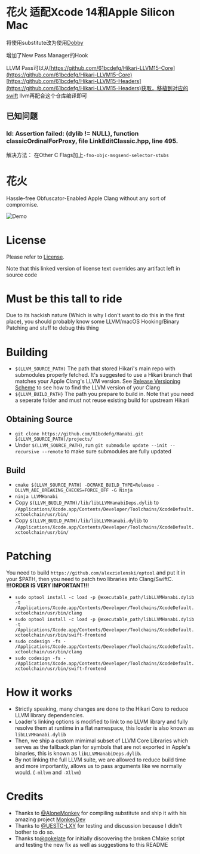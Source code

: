# 花火 适配Xcode 14和Apple Silicon Mac
将使用substitute改为使用[Dobby](https://github.com/jmpews/Dobby)

增加了New Pass Manager的Hook

LLVM Pass可以从[https://github.com/61bcdefg/Hikari-LLVM15-Core](https://github.com/61bcdefg/Hikari-LLVM15-Core) [https://github.com/61bcdefg/Hikari-LLVM15-Headers](https://github.com/61bcdefg/Hikari-LLVM15-Headers)获取，移植到对应的swift llvm再配合这个仓库编译即可

## 已知问题

### ld: Assertion failed: (dylib != NULL), function classicOrdinalForProxy, file LinkEditClassic.hpp, line 495.

解决方法： 在Other C Flags加上`-fno-objc-msgsend-selector-stubs`

# 花火
Hassle-free Obfuscator-Enabled Apple Clang without any sort of compromise.

![Demo](https://github.com/HikariObfuscator/Hanabi/blob/master/Demo.jpg?raw=true)

# License
Please refer to [License](https://github.com/HikariObfuscator/Hikari/wiki/License).

Note that this linked version of license text overrides any artifact left in source code

# Must be this tall to ride
Due to its hackish nature (Which is why I don't want to do this in the first place), you should probably know some LLVM/macOS Hooking/Binary Patching and stuff to debug this thing

# Building
- ``$(LLVM_SOURCE_PATH)`` The path that stored Hikari's main repo with submodules properly fetched. It's suggested to use a Hikari branch that matches your Apple Clang's LLVM version. See [Release Versioning Scheme](#release-versioning-scheme) to see how to find the LLVM version of your Clang
- ``${LLVM_BUILD_PATH}`` The path you prepare to build in. Note that you need a seperate folder and must not reuse existing build for upstream Hikari

## Obtaining Source
- ``git clone https://github.com/61bcdefg/Hanabi.git $(LLVM_SOURCE_PATH)/projects/``
- Under ``$(LLVM_SOURCE_PATH)``, run ``git submodule update --init --recursive --remote`` to make sure submodules are fully updated

## Build
- ``cmake $(LLVM_SOURCE_PATH) -DCMAKE_BUILD_TYPE=Release -DLLVM_ABI_BREAKING_CHECKS=FORCE_OFF -G Ninja``
- ``ninja LLVMHanabi``
- Copy ``$(LLVM_BUILD_PATH)/lib/libLLVMHanabiDeps.dylib`` to ``/Applications/Xcode.app/Contents/Developer/Toolchains/XcodeDefault.xctoolchain/usr/bin/``
- Copy ``$(LLVM_BUILD_PATH)/lib/libLLVMHanabi.dylib`` to ``/Applications/Xcode.app/Contents/Developer/Toolchains/XcodeDefault.xctoolchain/usr/bin/``

# Patching

You need to build ``https://github.com/alexzielenski/optool`` and put it in your $PATH, then you need to patch two libraries into Clang/SwiftC.
**!!!ORDER IS VERY IMPORTANT!!!**
- ``sudo optool install -c load -p @executable_path/libLLVMHanabi.dylib -t /Applications/Xcode.app/Contents/Developer/Toolchains/XcodeDefault.xctoolchain/usr/bin/clang``
- ``sudo optool install -c load -p @executable_path/libLLVMHanabi.dylib -t /Applications/Xcode.app/Contents/Developer/Toolchains/XcodeDefault.xctoolchain/usr/bin/swift-frontend``
- ``sudo codesign -fs - /Applications/Xcode.app/Contents/Developer/Toolchains/XcodeDefault.xctoolchain/usr/bin/clang``
- ``sudo codesign -fs - /Applications/Xcode.app/Contents/Developer/Toolchains/XcodeDefault.xctoolchain/usr/bin/swift-frontend``


# How it works
- Strictly speaking, many changes are done to the Hikari Core to reduce LLVM library dependencies.
- Loader's linking options is modified to link to no LLVM library and fully resolve them at runtime in a flat namespace, this loader is also known as ``libLLVMHanabi.dylib``
- Then, we ship a custom mimimal subset of LLVM Core Libraries which serves as the fallback plan for symbols that are not exported in Apple's binaries, this is known as ``libLLVMHanabiDeps.dylib``.
- By not linking the full LLVM suite, we are allowed to reduce build time and more importantly, allows us to pass arguments like we normally would. (``-mllvm`` and ``-Xllvm``)


# Credits

- Thanks to [@AloneMonkey](https://github.com/AloneMonkey) for compiling substitute and ship it with his amazing project [MonkeyDev](https://github.com/AloneMonkey/MonkeyDev/blob/master/MFrameworks/libsubstitute.dylib)
- Thanks to [@UESTC-LXY](https://github.com/UESTC-LXY) for testing and discussion because I didn't bother to do so.
- Thanks to[@qokelate](https://github.com/qokelate) for initially discovering the broken CMake script and testing the new fix as well as suggestions to this README

